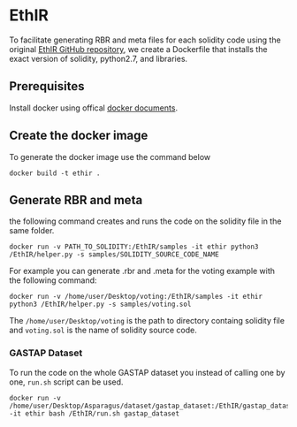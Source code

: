 # EthIR

To facilitate generating RBR and meta files for each solidity code using the original [EthIR GitHub repository](https://github.com/costa-group/EthIR), we create a Dockerfile that installs the exact version of solidity, python2.7, and libraries.

## Prerequisites
Install docker using offical [docker documents](https://docs.docker.com/engine/install/).


## Create the docker image
To generate the docker image use the command below
```
docker build -t ethir .
```

## Generate RBR and meta
the following command creates and runs the code on the solidity file in the same folder.

```
docker run -v PATH_TO_SOLIDITY:/EthIR/samples -it ethir python3 /EthIR/helper.py -s samples/SOLIDITY_SOURCE_CODE_NAME
```

For example you can generate .rbr and .meta for the voting example with the following command:

```
docker run -v /home/user/Desktop/voting:/EthIR/samples -it ethir python3 /EthIR/helper.py -s samples/voting.sol
```

The `/home/user/Desktop/voting` is the path to directory containg solidity file and `voting.sol` is the name of solidity source code.

### GASTAP Dataset
To run the code on the whole GASTAP dataset you instead of calling one by one, `run.sh` script can be used.

```
docker run -v /home/user/Desktop/Asparagus/dataset/gastap_dataset:/EthIR/gastap_dataset -it ethir bash /EthIR/run.sh gastap_dataset
```
